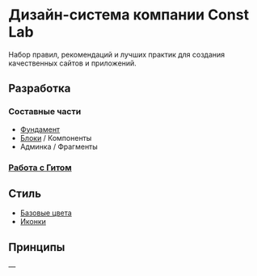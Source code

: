 # Дизайн-система компании Const Lab

Набор правил, рекомендаций и лучших практик для создания качественных сайтов и приложений.

## Разработка

### Составные части

* [Фундамент](https://github.com/constlab/sedona-basis)
* [Блоки](https://github.com/constlab/sedona-blocks) / Компоненты
* Админка / Фрагменты

### [Работа с Гитом](https://github.com/constlab/sedona/blob/master/git.md)

## Стиль

* [Базовые цвета](https://codepen.io/maxsof/pen/vjKPBx/)
* [Иконки](https://material.io/icons/)

## Принципы

—
